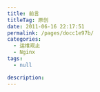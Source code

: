 ```yaml
---
title: 前言
titleTag: 原创
date: 2011-06-16 22:17:51
permalink: /pages/docc1e97b/
categories: 
  - 运维观止
  - Nginx
tags: 
  - null

description: 
---
```

